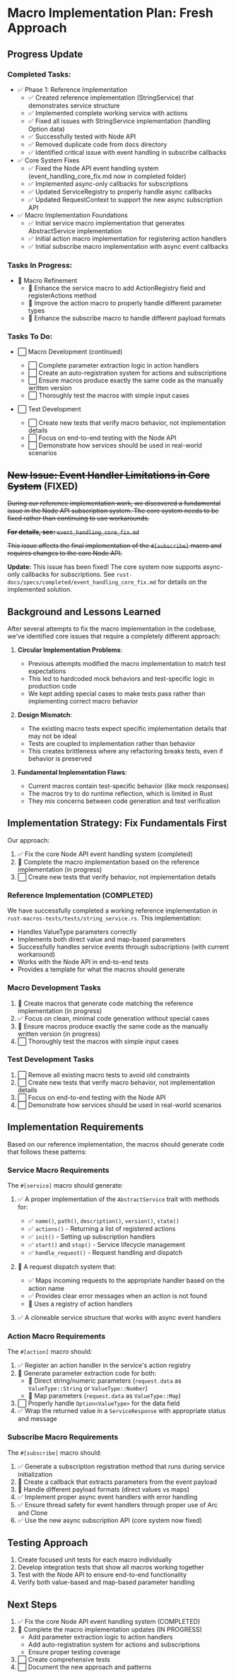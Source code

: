 # Macro Implementation Plan: Fresh Approach

## Progress Update

### Completed Tasks:
- ✅ Phase 1: Reference Implementation
  - ✅ Created reference implementation (StringService) that demonstrates service structure
  - ✅ Implemented complete working service with actions
  - ✅ Fixed all issues with StringService implementation (handling Option<ValueType> data)
  - ✅ Successfully tested with Node API
  - ✅ Removed duplicate code from docs directory
  - ✅ Identified critical issue with event handling in subscribe callbacks
- ✅ Core System Fixes
  - ✅ Fixed the Node API event handling system (event_handling_core_fix.md now in completed folder)
  - ✅ Implemented async-only callbacks for subscriptions
  - ✅ Updated ServiceRegistry to properly handle async callbacks
  - ✅ Updated RequestContext to support the new async subscription API
- ✅ Macro Implementation Foundations
  - ✅ Initial service macro implementation that generates AbstractService implementation
  - ✅ Initial action macro implementation for registering action handlers
  - ✅ Initial subscribe macro implementation with async event callbacks

### Tasks In Progress:
- 🔄 Macro Refinement
  - 🔄 Enhance the service macro to add ActionRegistry field and registerActions method
  - 🔄 Improve the action macro to properly handle different parameter types
  - 🔄 Enhance the subscribe macro to handle different payload formats

### Tasks To Do:
- ⬜ Macro Development (continued)
  - ⬜ Complete parameter extraction logic in action handlers
  - ⬜ Create an auto-registration system for actions and subscriptions
  - ⬜ Ensure macros produce exactly the same code as the manually written version
  - ⬜ Thoroughly test the macros with simple input cases

- ⬜ Test Development
  - ⬜ Create new tests that verify macro behavior, not implementation details
  - ⬜ Focus on end-to-end testing with the Node API
  - ⬜ Demonstrate how services should be used in real-world scenarios

## ~~New Issue: Event Handler Limitations in Core System~~ (FIXED)

~~During our reference implementation work, we discovered a fundamental issue in the Node API subscription system. The core system needs to be fixed rather than continuing to use workarounds.~~

~~**For details, see:** `event_handling_core_fix.md`~~

~~This issue affects the final implementation of the `#[subscribe]` macro and requires changes to the core Node API.~~

**Update:** This issue has been fixed! The core system now supports async-only callbacks for subscriptions. See `rust-docs/specs/completed/event_handling_core_fix.md` for details on the implemented solution.

## Background and Lessons Learned

After several attempts to fix the macro implementation in the codebase, we've identified core issues that require a completely different approach:

1. **Circular Implementation Problems**:
   - Previous attempts modified the macro implementation to match test expectations
   - This led to hardcoded mock behaviors and test-specific logic in production code
   - We kept adding special cases to make tests pass rather than implementing correct macro behavior

2. **Design Mismatch**:
   - The existing macro tests expect specific implementation details that may not be ideal
   - Tests are coupled to implementation rather than behavior
   - This creates brittleness where any refactoring breaks tests, even if behavior is preserved

3. **Fundamental Implementation Flaws**:
   - Current macros contain test-specific behavior (like mock responses)
   - The macros try to do runtime reflection, which is limited in Rust
   - They mix concerns between code generation and test verification

## Implementation Strategy: Fix Fundamentals First

Our approach:

1. ✅ Fix the core Node API event handling system (completed)
2. 🔄 Complete the macro implementation based on the reference implementation (in progress)
3. ⬜ Create new tests that verify behavior, not implementation details

### Reference Implementation (COMPLETED)

We have successfully completed a working reference implementation in `rust-macros-tests/tests/string_service.rs`. This implementation:
- Handles ValueType parameters correctly
- Implements both direct value and map-based parameters 
- Successfully handles service events through subscriptions (with current workaround)
- Works with the Node API in end-to-end tests
- Provides a template for what the macros should generate

### Macro Development Tasks

1. 🔄 Create macros that generate code matching the reference implementation (in progress)
2. ✅ Focus on clean, minimal code generation without special cases
3. 🔄 Ensure macros produce exactly the same code as the manually written version (in progress)
4. ⬜ Thoroughly test the macros with simple input cases

### Test Development Tasks

1. ⬜ Remove all existing macro tests to avoid old constraints
2. ⬜ Create new tests that verify macro behavior, not implementation details
3. ⬜ Focus on end-to-end testing with the Node API
4. ⬜ Demonstrate how services should be used in real-world scenarios

## Implementation Requirements

Based on our reference implementation, the macros should generate code that follows these patterns:

### Service Macro Requirements

The `#[service]` macro should generate:

1. ✅ A proper implementation of the `AbstractService` trait with methods for:
   - ✅ `name()`, `path()`, `description()`, `version()`, `state()`
   - ✅ `actions()` - Returning a list of registered actions
   - ✅ `init()` - Setting up subscription handlers
   - ✅ `start()` and `stop()` - Service lifecycle management
   - ✅ `handle_request()` - Request handling and dispatch

2. 🔄 A request dispatch system that:
   - ✅ Maps incoming requests to the appropriate handler based on the action name
   - ✅ Provides clear error messages when an action is not found
   - 🔄 Uses a registry of action handlers

3. ✅ A cloneable service structure that works with async event handlers

### Action Macro Requirements

The `#[action]` macro should:

1. ✅ Register an action handler in the service's action registry
2. 🔄 Generate parameter extraction code for both:
   - 🔄 Direct string/numeric parameters (`request.data` as `ValueType::String` or `ValueType::Number`)
   - 🔄 Map parameters (`request.data` as `ValueType::Map`)
3. ⬜ Properly handle `Option<ValueType>` for the data field
4. ✅ Wrap the returned value in a `ServiceResponse` with appropriate status and message

### Subscribe Macro Requirements

The `#[subscribe]` macro should:

1. ✅ Generate a subscription registration method that runs during service initialization
2. 🔄 Create a callback that extracts parameters from the event payload
3. 🔄 Handle different payload formats (direct values vs maps)
4. ✅ Implement proper async event handlers with error handling
5. ✅ Ensure thread safety for event handlers through proper use of Arc and Clone
6. ✅ Use the new async subscription API (core system now fixed)

## Testing Approach

1. Create focused unit tests for each macro individually
2. Develop integration tests that show all macros working together
3. Test with the Node API to ensure end-to-end functionality
4. Verify both value-based and map-based parameter handling

## Next Steps

1. ✅ Fix the core Node API event handling system (COMPLETED)
2. 🔄 Complete the macro implementation updates (IN PROGRESS)
   - Add parameter extraction logic to action handlers
   - Add auto-registration system for actions and subscriptions
   - Ensure proper testing coverage
3. ⬜ Create comprehensive tests
4. ⬜ Document the new approach and patterns 